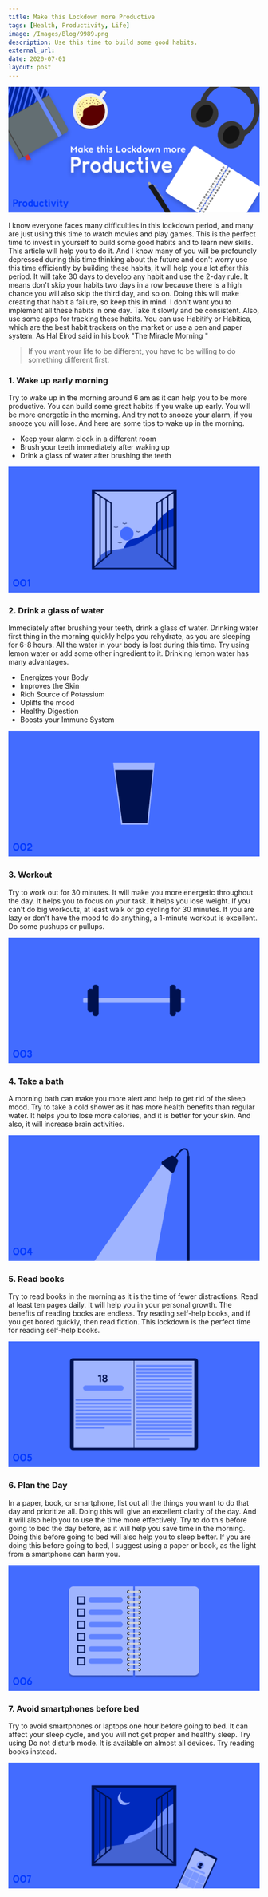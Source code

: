 ```yaml
---
title: Make this Lockdown more Productive
tags: [Health, Productivity, Life]
image: /Images/Blog/9989.png
description: Use this time to build some good habits.
external_url:
date: 2020-07-01
layout: post
---
```


![alt text](/Images/Blog/9989.png "1")


I know everyone faces many difficulties in this lockdown period, and many are just using this time to watch movies and play games. This is the perfect time to invest in yourself to build some good habits and to learn new skills. This article will help you to do it. And I know many of you will be profoundly depressed during this time thinking about the future and don't worry use this time efficiently by building these habits, it will help you a lot after this period. It will take 30 days to develop any habit and use the 2-day rule. It means don't skip your habits two days in a row because there is a high chance you will also skip the third day, and so on. Doing this will make creating that habit a failure, so keep this in mind. I don't want you to implement all these habits in one day. Take it slowly and be consistent. Also, use some apps for tracking these habits. You can use Habitify or Habitica, which are the best habit trackers on the market or use a pen and paper system. As Hal Elrod said in his book "The Miracle Morning "
> If you want your life to be different, you have to be willing to do something different first.


### **1. Wake up early morning**

Try to wake up in the morning around 6 am as it can help you to be more productive. You can build some great habits if you wake up early. You will be more energetic in the morning. And try not to snooze your alarm, if you snooze you will lose. And here are some tips to wake up in the morning.

- Keep your alarm clock in a different room
- Brush your teeth immediately after waking up
- Drink a glass of water after brushing the teeth

![alt text](/Images/Blog/9989-1.png "2")

### **2. Drink a glass of water**

Immediately after brushing your teeth, drink a glass of water. Drinking water first thing in the morning quickly helps you rehydrate, as you are sleeping for 6-8 hours. All the water in your body is lost during this time. Try using lemon water or add some other ingredient to it. Drinking lemon water has many advantages.

- Energizes your Body
- Improves the Skin
- Rich Source of Potassium
- Uplifts the mood
- Healthy Digestion
- Boosts your Immune System

![alt text](/Images/Blog/9989-2.png "3")

### **3. Workout**

Try to work out for 30 minutes. It will make you more energetic throughout the day. It helps you to focus on your task. It helps you lose weight. If you can't do big workouts, at least walk or go cycling for 30 minutes. If you are lazy or don't have the mood to do anything, a 1-minute workout is excellent. Do some pushups or pullups.

![alt text](/Images/Blog/9989-3.png "4")

### **4. Take a bath**

A morning bath can make you more alert and help to get rid of the sleep mood. Try to take a cold shower as it has more health benefits than regular water. It helps you to lose more calories, and it is better for your skin. And also, it will increase brain activities.

![alt text](/Images/Blog/9989-4.png "5")

### **5. Read books**

Try to read books in the morning as it is the time of fewer distractions. Read at least ten pages daily. It will help you in your personal growth. The benefits of reading books are endless. Try reading self-help books, and if you get bored quickly, then read fiction. This lockdown is the perfect time for reading self-help books.

![alt text](/Images/Blog/9989-5.png "6")

### **6. Plan the Day**

In a paper, book, or smartphone, list out all the things you want to do that day and prioritize all. Doing this will give an excellent clarity of the day. And it will also help you to use the time more effectively. Try to do this before going to bed the day before, as it will help you save time in the morning. Doing this before going to bed will also help you to sleep better. If you are doing this before going to bed, I suggest using a paper or book, as the light from a smartphone can harm you.

![alt text](/Images/Blog/9989-6.png "7")

### **7. Avoid smartphones before bed**

Try to avoid smartphones or laptops one hour before going to bed. It can affect your sleep cycle, and you will not get proper and healthy sleep. Try using Do not disturb mode. It is available on almost all devices. Try reading books instead.

![alt text](/Images/Blog/9989-7.png "8")